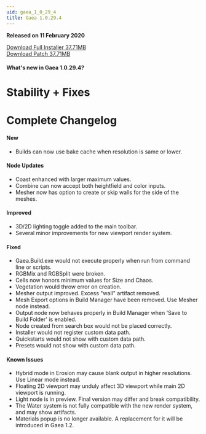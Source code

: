 ```yaml
---
uid: gaea_1_0_29_4
title: Gaea 1.0.29.4
---
```



**Released on 11 February 2020**

<a href="http://viridian.quadspinner.com/gaeab/Gaea-1.0.29b.exe">Download Full Installer 37.71MB</a> <br>
<a href="http://viridian.quadspinner.com/gaeab/Gaea-1.0.29b.exe">Download Patch 37.71MB</a> <br>


<div class="release-note">

#### What's new in Gaea 1.0.29.4?

# Stability + Fixes

# Complete Changelog

#### New

- Builds can now use bake cache when resolution is same or lower.

#### Node Updates
- Coast enhanced with larger maximum values.
- Combine can now accept both heightfield and color inputs.
- Mesher now has option to create or skip walls for the side of the meshes.

#### Improved
- 3D/2D lighting toggle added to the main toolbar.
- Several minor improvements for new viewport render system.

#### Fixed
- Gaea.Build.exe would not execute properly when run from command line or scripts.
- RGBMix and RGBSplit were broken.
- Cells now honors minimum values for Size and Chaos.
- Vegetation would throw error on creation.
- Mesher output improved. Excess "wall" artifact removed.
- Mesh Export options in Build Manager have been removed. Use Mesher node instead.
- Output node now behaves properly in Build Manager when 'Save to Build Folder' is enabled.
- Node created from search box would not be placed correctly.
- Installer would not register custom data path.
- Quickstarts would not show with custom data path.
- Presets would not show with custom data path.

#### Known Issues
- Hybrid mode in Erosion may cause blank output in higher resolutions. Use Linear mode instead.
- Floating 2D viewport may unduly affect 3D viewport while main 2D viewport is running.
- Light node is in preview. Final version may differ and break compatibility.
- The Water system is not fully compatible with the new render system, and may show artifacts.
- Materials popup is no longer available. A replacement for it will be introduced in Gaea 1.2.
</div>
